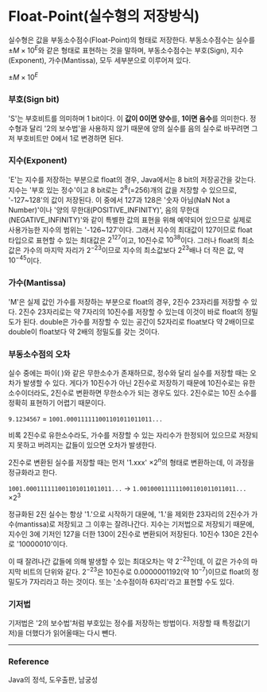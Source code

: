# Float-Point(실수형의 저장방식)

실수형은 값을 부동소수점수(Float-Point)의 형태로 저장한다. 부동소수점수는 실수를 $\pm M \times 10^E$와 같은 형태로 표현하는 것을 말하며, 부동소수점수는 부호(Sign), 지수(Exponent), 가수(Mantissa), 모두 세부분으로 이루어져 있다.

$`\pm M \times 10^E`$

### 부호(Sign bit)

'S'는 부호비트를 의미하며 1 bit이다. 이 **값이 0이면 양수**를, **1이면 음수**를 의미한다. 정수형과 달리 '2의 보수법'을 사용하지 않기 때문에 양의 실수를 음의 실수로 바꾸려면 그저 부호비트만 0에서 1로 변경하면 된다.

### 지수(Exponent)

'E'는 지수를 저장하는 부분으로 float의 경우, Java에서는 8 bit의 저장공간을 갖는다. 지수는 '부호 있는 정수'이고 8 bit로는 $2^8$(=256)개의 값을 저장할 수 있으므로, '-127~128'의 값이 저장된다. 이 중에서 127과 128은 '숫자 아님(NaN Not a Number)'이나 '양의 무한대(POSITIVE_INFINITY)', 음의 무한대(NEGATIVE_INFINITY)'와 같이 특별한 값의 표현을 위해 예약되어 있으므로 실제로 사용가능한 지수의 범위는 '-126~127'이다. 그래서 지수의 최대값이 127이므로 float타입으로 표현할 수 있는 최대값은 $2^{127}$이고, 10진수로 $10^{38}$이다. 그러나 float의 최소값은 가수의 마지막 자리가 $2^{-23}$이므로 지수의 최소값보다 $2^{23}$배나 더 작은 값, 약 $10^{-45}$이다.

### 가수(Mantissa)

'M'은 실제 값인 가수를 저장하는 부분으로 float의 경우, 2진수 23자리를 저장할 수 있다. 2진수 23자리로는 약 7자리의 10진수를 저장할 수 있는데 이것이 바로 float의 정밀도가 된다. double은 가수를 저장할 수 있는 공간이 52자리로 float보다 약 2배이므로 double이 float보다 약 2배의 정밀도를 갖는 것이다.

### 부동소수점의 오차

실수 중에는 파이( )와 같은 무한소수가 존재하므로, 정수와 달리 실수를 저장할 때는 오차가 발생할 수 있다. 게다가 10진수가 아닌 2진수로 저장하기 때문에 10진수로는 유한소수이더라도, 2진수로 변환하면 무한소수가 되는 경우도 있다. 2진수로는 10진 소수를 정확히 표현하기 어렵기 때문이다.

`9.1234567` = `1001.000111111001101011011011...`

비록 2진수로 유한소수라도, 가수를 저장할 수 있는 자리수가 한정되어 있으므로 저장되지 못하고 버려지는 값들이 있으면 오차가 발생한다.

2진수로 변환된 실수를 저장할 때는 먼저 '1.xxx' $\times 2^{n}$의 형태로 변환하는데, 이 과정을 정규화라고 한다.

`1001.000111111001101011011011...` → `1.001000111111001101011011011...` $\times 2^3$

정규화된 2진 실수는 항상 '1.'으로 시작하기 대문에, '1.'을 제외한 23자리의 2진수가 가수(mantissa)로 저장되고 그 이후는 잘려나간다. 지수는 기저법으로 저장되기 때문에, 지수인 3에 기저인 127을 더한 130이 2진수로 변환되어 저장된다. 10진수 130은 2진수로 '10000010'이다. 

이 때 잘려나간 값들에 의해 발생할 수 있는 최대오차는 약 $2^{-23}$인데, 이 값은 가수의 마지막 비트의 단위와 같다. $2^{-23}$은 10진수로 0.0000001192(약 $10^{-7}$)이므로 float의 정밀도가 7자리라고 하는 것이다. 또는 '소수점이하 6자리'라고 표현할 수도 있다.

### 기저법

기저법은 '2의 보수법'처럼 부호있는 정수를 저장하는 방법이다. 저장할 때 특정값(기저)을 더했다가 읽어올때는 다시 뺀다.

---

### Reference

Java의 정석, 도우출판, 남궁성
